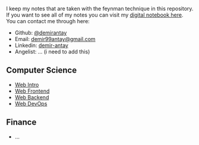 I keep my notes that are taken with the feynman technique in this repository. If you want to see all of my notes you can visit my [digital notebook here](https://github.com/demirantay/notebook). You can contact me through here:

- Github: [@demirantay](https://github.com/demirantay)
- Email: demir99antay@gmail.com
- Linkedin: [demir-antay](https://tr.linkedin.com/in/demir-antay-97a140165)
- Angelist: ... (i need to add this)

## Computer Science

- [Web Intro]()
- [Web Frontend]()
- [Web Backend](./foo.md)
- [Web DevOps]()

## Finance

- ...
